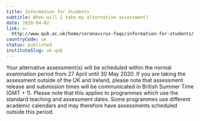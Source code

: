```yaml
---
title: Information for Students
subtitle: When will I take my alternative assessment?
date: 2020-04-02
link: >-
  http://www.qub.ac.uk/home/coronavirus-faqs/information-for-students/
countryCode: uk
status: published
instituteSlug: uk-qub
---
```

Your alternative assessment(s) will be scheduled within the normal examination period from 27 April until 30 May 2020. If you are taking the assessment outside of the UK and Ireland, please note that assessment release and submission times will be communicated in British Summer Time (GMT + 1). Please note that this applies to programmes which use the standard teaching and assessment dates. Some programmes use different academic calendars and may therefore have assessments scheduled outside this period.
